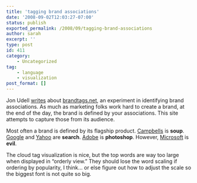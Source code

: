 ```yaml
---
title: 'tagging brand associations'
date: '2008-09-02T12:03:27-07:00'
status: publish
exported_permalink: /2008/09/tagging-brand-associations
author: sarah
excerpt: ''
type: post
id: 411
category:
    - Uncategorized
tag:
    - language
    - visualization
post_format: []
---
```

Jon Udell [writes](http://blog.jonudell.net/2008/08/20/collective-mind-probes/) about [brandtags.net](http://blog.jonudell.net/2008/08/20/collective-mind-probes/), an experiment in identifying brand associations. As much as marketing folks work hard to create a brand, at the end of the day, the brand is defined by your associations. This site attempts to capture those from its audience.

Most often a brand is defined by its flagship product. [Campbells](http://www.brandtags.net/browselt.php?id=574) is **soup**. [Google](http://www.brandtags.net/browselt.php?id=2) and [Yahoo](http://www.brandtags.net/browselt.php?id=25) are **search**. [Adobe](http://www.brandtags.net/browselt.php?id=38) is **photoshop**. However, [Microsoft](http://www.brandtags.net/browselt.php?id=127) is **evil**.

The cloud tag visualization is nice, but the top words are way too large when displayed in “orderly view.” They should lose the word scaling if ordering by popularity, I think… or else figure out how to adjust the scale so the biggest font is not quite so big.